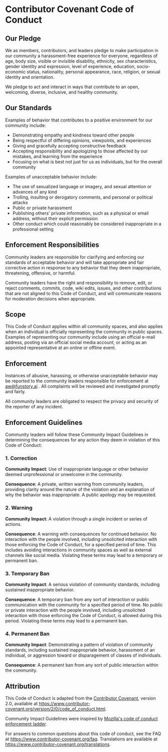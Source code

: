<!-- CHUNK ID: chunk_D4E24BCF  CHUNK TYPE: header START_LINE:1 -->
# Contributor Covenant Code of Conduct

<!-- CHUNK ID: chunk_18B00C61  CHUNK TYPE: header START_LINE:3 -->
## Our Pledge

<!-- CHUNK ID: chunk_BCEC3AA8  CHUNK TYPE: paragraph START_LINE:5 -->
We as members, contributors, and leaders pledge to make participation in our
community a harassment-free experience for everyone, regardless of age, body
size, visible or invisible disability, ethnicity, sex characteristics, gender
identity and expression, level of experience, education, socio-economic status,
nationality, personal appearance, race, religion, or sexual identity
and orientation.

We pledge to act and interact in ways that contribute to an open, welcoming,
diverse, inclusive, and healthy community.

<!-- CHUNK ID: chunk_45AD4A2F  CHUNK TYPE: header START_LINE:15 -->
## Our Standards

<!-- CHUNK ID: chunk_5EF2E29F  CHUNK TYPE: paragraph START_LINE:17 -->
Examples of behavior that contributes to a positive environment for our
community include:

<!-- CHUNK ID: chunk_49483E30  CHUNK TYPE: list START_LINE:20 -->
* Demonstrating empathy and kindness toward other people
* Being respectful of differing opinions, viewpoints, and experiences
* Giving and gracefully accepting constructive feedback
* Accepting responsibility and apologizing to those affected by our mistakes,
  and learning from the experience
* Focusing on what is best not just for us as individuals, but for the
  overall community

<!-- CHUNK ID: chunk_9D3CC4B6  CHUNK TYPE: paragraph START_LINE:28 -->
Examples of unacceptable behavior include:

<!-- CHUNK ID: chunk_CEF666AD  CHUNK TYPE: list START_LINE:30 -->
* The use of sexualized language or imagery, and sexual attention or
  advances of any kind
* Trolling, insulting or derogatory comments, and personal or political attacks
* Public or private harassment
* Publishing others' private information, such as a physical or email
  address, without their explicit permission
* Other conduct which could reasonably be considered inappropriate in a
  professional setting

<!-- CHUNK ID: chunk_F1541146  CHUNK TYPE: header START_LINE:39 -->
## Enforcement Responsibilities

<!-- CHUNK ID: chunk_299B9B13  CHUNK TYPE: paragraph START_LINE:41 -->
Community leaders are responsible for clarifying and enforcing our standards of
acceptable behavior and will take appropriate and fair corrective action in
response to any behavior that they deem inappropriate, threatening, offensive,
or harmful.

Community leaders have the right and responsibility to remove, edit, or reject
comments, commits, code, wiki edits, issues, and other contributions that are
not aligned to this Code of Conduct, and will communicate reasons for moderation
decisions when appropriate.

<!-- CHUNK ID: chunk_EC6E1121  CHUNK TYPE: header START_LINE:51 -->
## Scope

<!-- CHUNK ID: chunk_105B78AB  CHUNK TYPE: paragraph START_LINE:53 -->
This Code of Conduct applies within all community spaces, and also applies when
an individual is officially representing the community in public spaces.
Examples of representing our community include using an official e-mail address,
posting via an official social media account, or acting as an appointed
representative at an online or offline event.

<!-- CHUNK ID: chunk_B7BB8282  CHUNK TYPE: header START_LINE:59 -->
## Enforcement

<!-- CHUNK ID: chunk_5166E4DA  CHUNK TYPE: paragraph START_LINE:61 -->
Instances of abusive, harassing, or otherwise unacceptable behavior may be
reported to the community leaders responsible for enforcement at
aw@funstory.ai .
All complaints will be reviewed and investigated promptly and fairly.

All community leaders are obligated to respect the privacy and security of the
reporter of any incident.

<!-- CHUNK ID: chunk_917146E0  CHUNK TYPE: header START_LINE:69 -->
## Enforcement Guidelines

<!-- CHUNK ID: chunk_96F8DEF4  CHUNK TYPE: paragraph START_LINE:71 -->
Community leaders will follow these Community Impact Guidelines in determining
the consequences for any action they deem in violation of this Code of Conduct:

<!-- CHUNK ID: chunk_7DC402F6  CHUNK TYPE: header START_LINE:74 -->
### 1. Correction

<!-- CHUNK ID: chunk_353DD90A  CHUNK TYPE: paragraph START_LINE:76 -->
**Community Impact**: Use of inappropriate language or other behavior deemed
unprofessional or unwelcome in the community.

**Consequence**: A private, written warning from community leaders, providing
clarity around the nature of the violation and an explanation of why the
behavior was inappropriate. A public apology may be requested.

<!-- CHUNK ID: chunk_4AE59666  CHUNK TYPE: header START_LINE:83 -->
### 2. Warning

<!-- CHUNK ID: chunk_F26D7956  CHUNK TYPE: paragraph START_LINE:85 -->
**Community Impact**: A violation through a single incident or series
of actions.

**Consequence**: A warning with consequences for continued behavior. No
interaction with the people involved, including unsolicited interaction with
those enforcing the Code of Conduct, for a specified period of time. This
includes avoiding interactions in community spaces as well as external channels
like social media. Violating these terms may lead to a temporary or
permanent ban.

<!-- CHUNK ID: chunk_357EC7B7  CHUNK TYPE: header START_LINE:95 -->
### 3. Temporary Ban

<!-- CHUNK ID: chunk_C8490F53  CHUNK TYPE: paragraph START_LINE:97 -->
**Community Impact**: A serious violation of community standards, including
sustained inappropriate behavior.

**Consequence**: A temporary ban from any sort of interaction or public
communication with the community for a specified period of time. No public or
private interaction with the people involved, including unsolicited interaction
with those enforcing the Code of Conduct, is allowed during this period.
Violating these terms may lead to a permanent ban.

<!-- CHUNK ID: chunk_7C7DB2B5  CHUNK TYPE: header START_LINE:106 -->
### 4. Permanent Ban

<!-- CHUNK ID: chunk_4CF7A7EA  CHUNK TYPE: paragraph START_LINE:108 -->
**Community Impact**: Demonstrating a pattern of violation of community
standards, including sustained inappropriate behavior,  harassment of an
individual, or aggression toward or disparagement of classes of individuals.

**Consequence**: A permanent ban from any sort of public interaction within
the community.

<!-- CHUNK ID: chunk_5C710B75  CHUNK TYPE: header START_LINE:115 -->
## Attribution

<!-- CHUNK ID: chunk_CFC08AD6  CHUNK TYPE: paragraph START_LINE:117 -->
This Code of Conduct is adapted from the [Contributor Covenant][homepage],
version 2.0, available at
https://www.contributor-covenant.org/version/2/0/code_of_conduct.html.

Community Impact Guidelines were inspired by [Mozilla's code of conduct
enforcement ladder](https://github.com/mozilla/diversity).

[homepage]: https://www.contributor-covenant.org

For answers to common questions about this code of conduct, see the FAQ at
https://www.contributor-covenant.org/faq. Translations are available at
https://www.contributor-covenant.org/translations.
